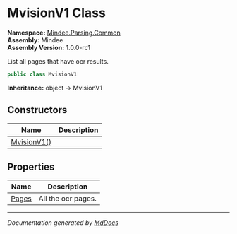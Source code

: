 ﻿<!--  
  <auto-generated>   
    The contents of this file were generated by a tool.  
    Changes to this file may be list if the file is regenerated  
  </auto-generated>   
-->

# MvisionV1 Class

**Namespace:** [Mindee.Parsing.Common](../index.md)  
**Assembly:** Mindee  
**Assembly Version:** 1.0.0\-rc1

List all pages that have ocr results.

```csharp
public class MvisionV1
```

**Inheritance:** object → MvisionV1

## Constructors

| Name                                 | Description |
| ------------------------------------ | ----------- |
| [MvisionV1()](constructors/index.md) |             |

## Properties

| Name                         | Description        |
| ---------------------------- | ------------------ |
| [Pages](properties/Pages.md) | All the ocr pages. |

___

*Documentation generated by [MdDocs](https://github.com/ap0llo/mddocs)*
